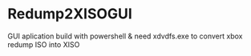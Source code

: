 # Redump2XISOGUI
GUI aplication build with powershell & need xdvdfs.exe to convert xbox redump ISO into XISO
